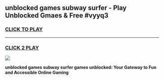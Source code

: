 
## unblocked games subway surfer - Play Unblocked Gmaes & Free #vyyq3
<h3>
<a href="https://news.freeplayer.one?title=unblocked_games_subway_surfer&ref=03M">CLICK TO PLAY</a></h3>
<hr>

<h3>
<a href="https://news.freeplayer.one?title=unblocked_games_subway_surfer&ref=03M">CLICK 2 PLAY</a>
  
</h3>

<a href="https://news.freeplayer.one?title=unblocked_games_subway_surfer&ref=03M"><img src="https://clearcache.store/games.png"></a>


**unblocked games subway surfer games unblocked: Your Gateway to Fun and Accessible Online Gaming**
